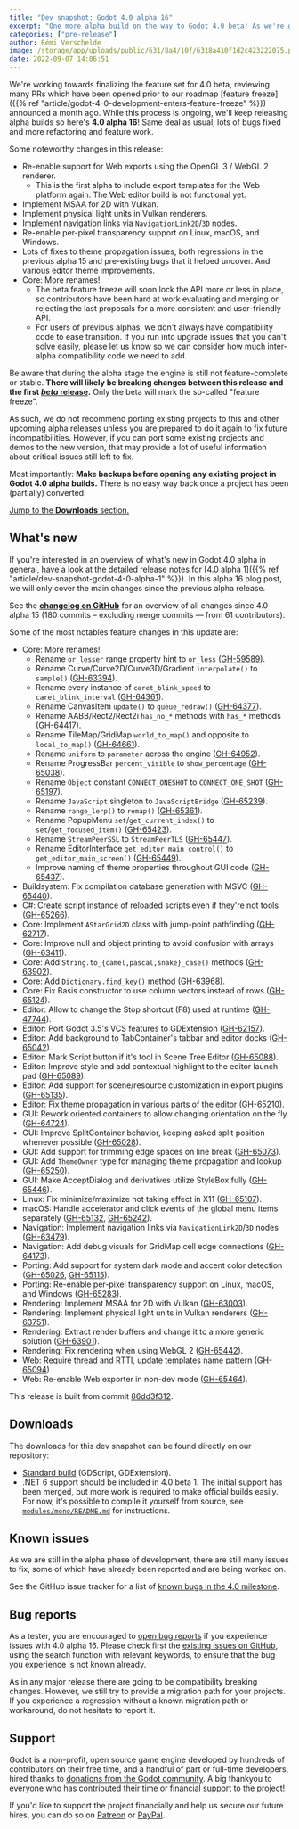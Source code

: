 ```yaml
---
title: "Dev snapshot: Godot 4.0 alpha 16"
excerpt: "One more alpha build on the way to Godot 4.0 beta! As we're getting closer we're also iterating faster to make sure that we spot and fix the most problematic bugs ahead of the beta phase, to enable broader testing."
categories: ["pre-release"]
author: Rémi Verschelde
image: /storage/app/uploads/public/631/8a4/10f/6318a410f1d2c423222075.png
date: 2022-09-07 14:06:51
---
```


We're working towards finalizing the feature set for 4.0 beta, reviewing many PRs which have been opened prior to our roadmap [feature freeze]({{% ref "article/godot-4-0-development-enters-feature-freeze" %}}) announced a month ago. While this process is ongoing, we'll keep releasing alpha builds so here's **4.0 alpha 16**! Same deal as usual, lots of bugs fixed and more refactoring and feature work.

Some noteworthy changes in this release:

- Re-enable support for Web exports using the OpenGL 3 / WebGL 2 renderer.
  * This is the first alpha to include export templates for the Web platform again. The Web editor build is not functional yet.
- Implement MSAA for 2D with Vulkan.
- Implement physical light units in Vulkan renderers.
- Implement navigation links via `NavigationLink2D`/`3D` nodes.
- Re-enable per-pixel transparency support on Linux, macOS, and Windows.
- Lots of fixes to theme propagation issues, both regressions in the previous alpha 15 and pre-existing bugs that it helped uncover. And various editor theme improvements.
- Core: More renames!
  * The beta feature freeze will soon lock the API more or less in place, so contributors have been hard at work evaluating and merging or rejecting the last proposals for a more consistent and user-friendly API.
  * For users of previous alphas, we don't always have compatibility code to ease transition. If you run into upgrade issues that you can't solve easily, please let us know so we can consider how much inter-alpha compatibility code we need to add.

Be aware that during the alpha stage the engine is still not feature-complete or stable. **There will likely be breaking changes between this release and the first [*beta* release](https://en.wikipedia.org/wiki/Software_release_life_cycle#Beta).** Only the beta will mark the so-called "feature freeze".

As such, we do not recommend porting existing projects to this and other upcoming alpha releases unless you are prepared to do it again to fix future incompatibilities. However, if you can port some existing projects and demos to the new version, that may provide a lot of useful information about critical issues still left to fix.

Most importantly: **Make backups before opening any existing project in Godot 4.0 alpha builds.** There is no easy way back once a project has been (partially) converted.

[Jump to the **Downloads** section.](#downloads)

## What's new

If you're interested in an overview of what's new in Godot 4.0 alpha in general, have a look at the detailed release notes for [4.0 alpha 1]({{% ref "article/dev-snapshot-godot-4-0-alpha-1" %}}). In this alpha 16 blog post, we will only cover the main changes since the previous alpha release.

See the [**changelog on GitHub**](https://github.com/godotengine/godot/compare/432b25d3649319517827dbf7bc275e81e0a2b92e...86dd3f312c4ff8ef8be04b9a210415d21f2ca269) for an overview of all changes since 4.0 alpha 15 (180 commits – excluding merge commits ― from 61 contributors).

Some of the most notables feature changes in this update are:

- Core: More renames!
  * Rename `or_lesser` range property hint to `or_less` ([GH-59589](https://github.com/godotengine/godot/pull/59589)).
  * Rename Curve/Curve2D/Curve3D/Gradient `interpolate()` to `sample()` ([GH-63394](https://github.com/godotengine/godot/pull/63394)).
  * Rename every instance of `caret_blink_speed` to `caret_blink_interval` ([GH-64361](https://github.com/godotengine/godot/pull/64361)).
  * Rename CanvasItem `update()` to `queue_redraw()` ([GH-64377](https://github.com/godotengine/godot/pull/64377)).
  * Rename AABB/Rect2/Rect2i `has_no_*` methods with `has_*` methods ([GH-64417](https://github.com/godotengine/godot/pull/64417)).
  * Rename TileMap/GridMap `world_to_map()` and opposite to `local_to_map()` ([GH-64661](https://github.com/godotengine/godot/pull/64661)).
  * Rename `uniform` to `parameter` across the engine ([GH-64952](https://github.com/godotengine/godot/pull/64952)).
  * Rename ProgressBar `percent_visible` to `show_percentage` ([GH-65038](https://github.com/godotengine/godot/pull/65038)).
  * Rename `Object` constant `CONNECT_ONESHOT` to `CONNECT_ONE_SHOT` ([GH-65197](https://github.com/godotengine/godot/pull/65197)).
  * Rename `JavaScript` singleton to `JavaScriptBridge` ([GH-65239](https://github.com/godotengine/godot/pull/65239)).
  * Rename `range_lerp()` to `remap()` ([GH-65361](https://github.com/godotengine/godot/pull/65361)).
  * Rename PopupMenu `set`/`get_current_index()` to `set`/`get_focused_item()` ([GH-65423](https://github.com/godotengine/godot/pull/65423)).
  * Rename `StreamPeerSSL` to `StreamPeerTLS` ([GH-65447](https://github.com/godotengine/godot/pull/65447)).
  * Rename EditorInterface `get_editor_main_control()` to `get_editor_main_screen()` ([GH-65449](https://github.com/godotengine/godot/pull/65449)).
  * Improve naming of theme properties throughout GUI code ([GH-65437](https://github.com/godotengine/godot/pull/65437)).
- Buildsystem: Fix compilation database generation with MSVC ([GH-65440](https://github.com/godotengine/godot/pull/65440)).
- C#: Create script instance of reloaded scripts even if they're not tools ([GH-65266](https://github.com/godotengine/godot/pull/65266)).
- Core: Implement `AStarGrid2D` class with jump-point pathfinding ([GH-62717](https://github.com/godotengine/godot/pull/62717)).
- Core: Improve null and object printing to avoid confusion with arrays ([GH-63411](https://github.com/godotengine/godot/pull/63411)).
- Core: Add `String.to_{camel,pascal,snake}_case()` methods ([GH-63902](https://github.com/godotengine/godot/pull/63902)).
- Core: Add `Dictionary.find_key()` method ([GH-63968](https://github.com/godotengine/godot/pull/63968)).
- Core: Fix Basis constructor to use column vectors instead of rows ([GH-65124](https://github.com/godotengine/godot/pull/65124)).
- Editor: Allow to change the Stop shortcut (F8) used at runtime ([GH-47744](https://github.com/godotengine/godot/pull/47744)).
- Editor: Port Godot 3.5's VCS features to GDExtension ([GH-62157](https://github.com/godotengine/godot/pull/62157)).
- Editor: Add background to TabContainer's tabbar and editor docks ([GH-65042](https://github.com/godotengine/godot/pull/65042)).
- Editor: Mark Script button if it's tool in Scene Tree Editor ([GH-65088](https://github.com/godotengine/godot/pull/65088)).
- Editor: Improve style and add contextual highlight to the editor launch pad ([GH-65089](https://github.com/godotengine/godot/pull/65089)).
- Editor: Add support for scene/resource customization in export plugins ([GH-65135](https://github.com/godotengine/godot/pull/65135)).
- Editor: Fix theme propagation in various parts of the editor ([GH-65210](https://github.com/godotengine/godot/pull/65210)).
- GUI: Rework oriented containers to allow changing orientation on the fly ([GH-64724](https://github.com/godotengine/godot/pull/64724)).
- GUI: Improve SplitContainer behavior, keeping asked split position whenever possible ([GH-65028](https://github.com/godotengine/godot/pull/65028)).
- GUI: Add support for trimming edge spaces on line break ([GH-65073](https://github.com/godotengine/godot/pull/65073)).
- GUI: Add `ThemeOwner` type for managing theme propagation and lookup ([GH-65250](https://github.com/godotengine/godot/pull/65250)).
- GUI: Make AcceptDialog and derivatives utilize StyleBox fully ([GH-65446](https://github.com/godotengine/godot/pull/65446)).
- Linux: Fix minimize/maximize not taking effect in X11 ([GH-65107](https://github.com/godotengine/godot/pull/65107)).
- macOS: Handle accelerator and click events of the global menu items separately ([GH-65132](https://github.com/godotengine/godot/pull/65132), [GH-65242](https://github.com/godotengine/godot/pull/65242)).
- Navigation: Implement navigation links via `NavigationLink2D`/`3D` nodes ([GH-63479](https://github.com/godotengine/godot/pull/63479)).
- Navigation: Add debug visuals for GridMap cell edge connections ([GH-64173](https://github.com/godotengine/godot/pull/64173)).
- Porting: Add support for system dark mode and accent color detection ([GH-65026](https://github.com/godotengine/godot/pull/65026), [GH-65115](https://github.com/godotengine/godot/pull/65115)).
- Porting: Re-enable per-pixel transparency support on Linux, macOS, and Windows ([GH-65283](https://github.com/godotengine/godot/pull/65283)).
- Rendering: Implement MSAA for 2D with Vulkan ([GH-63003](https://github.com/godotengine/godot/pull/63003)).
- Rendering: Implement physical light units in Vulkan renderers ([GH-63751](https://github.com/godotengine/godot/pull/63751)).
- Rendering: Extract render buffers and change it to a more generic solution ([GH-63901](https://github.com/godotengine/godot/pull/63901)).
- Rendering: Fix rendering when using WebGL 2 ([GH-65442](https://github.com/godotengine/godot/pull/65442)).
- Web: Require thread and RTTI, update templates name pattern ([GH-65094](https://github.com/godotengine/godot/pull/65094)).
- Web: Re-enable Web exporter in non-dev mode ([GH-65464](https://github.com/godotengine/godot/pull/65464)).

This release is built from commit [86dd3f312](https://github.com/godotengine/godot/commit/86dd3f312c4ff8ef8be04b9a210415d21f2ca269).

<a id="downloads"></a>
## Downloads

The downloads for this dev snapshot can be found directly on our repository:

* [Standard build](https://downloads.tuxfamily.org/godotengine/4.0/alpha16/) (GDScript, GDExtension).
* .NET 6 support should be included in 4.0 beta 1. The initial support has been merged, but more work is required to make official builds easily. For now, it's possible to compile it yourself from source, see [`modules/mono/README.md`](https://github.com/godotengine/godot/blob/master/modules/mono/README.md) for instructions.

## Known issues

As we are still in the alpha phase of development, there are still many issues to fix, some of which have already been reported and are being worked on.

See the GitHub issue tracker for a list of [known bugs in the 4.0 milestone](https://github.com/godotengine/godot/issues?q=is%3Aissue+is%3Aopen+milestone%3A4.0+label%3Abug+).

## Bug reports

As a tester, you are encouraged to [open bug reports](https://github.com/godotengine/godot/issues) if you experience issues with 4.0 alpha 16. Please check first the [existing issues on GitHub](https://github.com/godotengine/godot/issues), using the search function with relevant keywords, to ensure that the bug you experience is not known already.

As in any major release there are going to be compatibility breaking changes. However, we still try to provide a migration path for your projects. If you experience a regression without a known migration path or workaround, do not hesitate to report it.

## Support

Godot is a non-profit, open source game engine developed by hundreds of contributors on their free time, and a handful of part or full-time developers, hired thanks to [donations from the Godot community](https://godotengine.org/donate). A big thankyou to everyone who has contributed [their time](https://github.com/godotengine/godot/blob/master/AUTHORS.md) or [financial support](https://github.com/godotengine/godot/blob/master/DONORS.md) to the project!

If you'd like to support the project financially and help us secure our future hires, you can do so on [Patreon](https://www.patreon.com/godotengine) or [PayPal](https://godotengine.org/donate).
